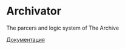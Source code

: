 # Archivator
The parcers and logic system of The Archive

[Документация](https://fyodorovaleksej.github.io/Archivator/)
